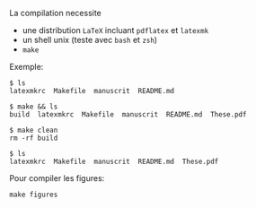La compilation necessite

- une distribution `LaTeX` incluant `pdflatex` et `latexmk`
- un shell unix (teste avec `bash` et `zsh`)
- `make`

Exemple:

```
$ ls
latexmkrc  Makefile  manuscrit  README.md

$ make && ls
build  latexmkrc  Makefile  manuscrit  README.md  These.pdf

$ make clean
rm -rf build

$ ls
latexmkrc  Makefile  manuscrit  README.md  These.pdf
```

Pour compiler les figures:

```
make figures
```
